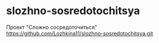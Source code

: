 # slozhno-sosredotochitsya
Проект "Сложно сосредоточиться"
https://github.com/Lozhkina11/slozhno-sosredotochitsya.git